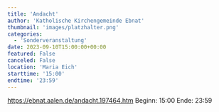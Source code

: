 ```yaml
---
title: 'Andacht'
author: 'Katholische Kirchengemeinde Ebnat'
thumbnail: 'images/platzhalter.png'
categories:
  - 'Sonderveranstaltung'
date: 2023-09-10T15:00:00+00:00
featured: False
canceled: False
location: 'Maria Eich'
starttime: '15:00'
endtime: '23:59'
---
```

https://ebnat.aalen.de/andacht.197464.htm
Beginn: 15:00
 Ende: 23:59